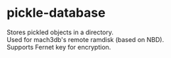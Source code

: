 # pickle-database
Stores pickled objects in a directory.\
Used for mach3db's remote ramdisk (based on NBD).\
Supports Fernet key for encryption.
